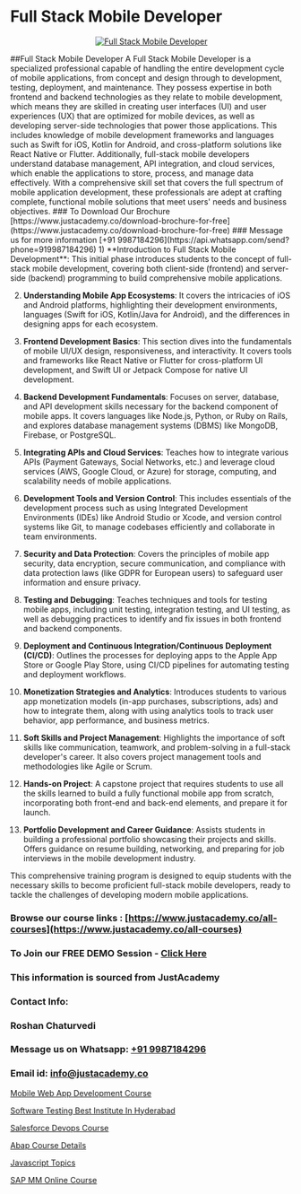 # Full Stack Mobile Developer

<p align="center">
  <a href="https://justacademy.co/program-detail/full-stack-web-development">
    <img src="https://justacademy.co/storage2/program_images/1704700371.webp" alt="Full Stack Mobile Developer">
  </a>
</p>
##Full Stack Mobile Developer
A Full Stack Mobile Developer is a specialized professional capable of handling the entire development cycle of mobile applications, from concept and design through to development, testing, deployment, and maintenance. They possess expertise in both frontend and backend technologies as they relate to mobile development, which means they are skilled in creating user interfaces (UI) and user experiences (UX) that are optimized for mobile devices, as well as developing server-side technologies that power those applications. This includes knowledge of mobile development frameworks and languages such as Swift for iOS, Kotlin for Android, and cross-platform solutions like React Native or Flutter. Additionally, full-stack mobile developers understand database management, API integration, and cloud services, which enable the applications to store, process, and manage data effectively. With a comprehensive skill set that covers the full spectrum of mobile application development, these professionals are adept at crafting complete, functional mobile solutions that meet users' needs and business objectives.
### To Download Our Brochure [https://www.justacademy.co/download-brochure-for-free](https://www.justacademy.co/download-brochure-for-free)
### Message us for more information [+91 9987184296](https://api.whatsapp.com/send?phone=919987184296)
1) **Introduction to Full Stack Mobile Development**: This initial phase introduces students to the concept of full-stack mobile development, covering both client-side (frontend) and server-side (backend) programming to build comprehensive mobile applications.

2) **Understanding Mobile App Ecosystems**: It covers the intricacies of iOS and Android platforms, highlighting their development environments, languages (Swift for iOS, Kotlin/Java for Android), and the differences in designing apps for each ecosystem.

3) **Frontend Development Basics**: This section dives into the fundamentals of mobile UI/UX design, responsiveness, and interactivity. It covers tools and frameworks like React Native or Flutter for cross-platform UI development, and Swift UI or Jetpack Compose for native UI development.

4) **Backend Development Fundamentals**: Focuses on server, database, and API development skills necessary for the backend component of mobile apps. It covers languages like Node.js, Python, or Ruby on Rails, and explores database management systems (DBMS) like MongoDB, Firebase, or PostgreSQL.

5) **Integrating APIs and Cloud Services**: Teaches how to integrate various APIs (Payment Gateways, Social Networks, etc.) and leverage cloud services (AWS, Google Cloud, or Azure) for storage, computing, and scalability needs of mobile applications.

6) **Development Tools and Version Control**: This includes essentials of the development process such as using Integrated Development Environments (IDEs) like Android Studio or Xcode, and version control systems like Git, to manage codebases efficiently and collaborate in team environments.

7) **Security and Data Protection**: Covers the principles of mobile app security, data encryption, secure communication, and compliance with data protection laws (like GDPR for European users) to safeguard user information and ensure privacy.

8) **Testing and Debugging**: Teaches techniques and tools for testing mobile apps, including unit testing, integration testing, and UI testing, as well as debugging practices to identify and fix issues in both frontend and backend components.

9) **Deployment and Continuous Integration/Continuous Deployment (CI/CD)**: Outlines the processes for deploying apps to the Apple App Store or Google Play Store, using CI/CD pipelines for automating testing and deployment workflows.

10) **Monetization Strategies and Analytics**: Introduces students to various app monetization models (in-app purchases, subscriptions, ads) and how to integrate them, along with using analytics tools to track user behavior, app performance, and business metrics.

11) **Soft Skills and Project Management**: Highlights the importance of soft skills like communication, teamwork, and problem-solving in a full-stack developer's career. It also covers project management tools and methodologies like Agile or Scrum.

12) **Hands-on Project**: A capstone project that requires students to use all the skills learned to build a fully functional mobile app from scratch, incorporating both front-end and back-end elements, and prepare it for launch.

13) **Portfolio Development and Career Guidance**: Assists students in building a professional portfolio showcasing their projects and skills. Offers guidance on resume building, networking, and preparing for job interviews in the mobile development industry.

This comprehensive training program is designed to equip students with the necessary skills to become proficient full-stack mobile developers, ready to tackle the challenges of developing modern mobile applications.

### Browse our course links : [https://www.justacademy.co/all-courses](https://www.justacademy.co/all-courses) 
### To Join our FREE DEMO Session - [Click Here](https://www.justacademy.co/register-for-course-demo)


### This information is sourced from JustAcademy
### Contact Info:
### Roshan Chaturvedi
### Message us on Whatsapp: [+91 9987184296](https://api.whatsapp.com/send?phone=919987184296)
### Email id: [info@justacademy.co](mailto:info@justacademy.co)
                
[Mobile Web App Development Course](https://www.linkedin.com/pulse/mobile-web-app-development-course-software-training-mountain-view-ibimc?trackingId=H8NMoyXtLhnXN1o0pa674g%3D%3D&lipi=urn%3Ali%3Apage%3Ad_flagship3_company_admin%3BZLKrYkZlRCaOOfAKGc47ew%3D%3D)

[Software Testing Best Institute In Hyderabad](https://www.linkedin.com/pulse/software-testing-best-institute-hyderabad-justacademy-bradford-myq4e?trackingId=zbnqamoFkhS%2FVGbp03F%2B%2FA%3D%3D&lipi=urn%3Ali%3Apage%3Ad_flagship3_company_admin%3BU6qvup%2BkTG%2BWwu84oCWCCA%3D%3D)

[Salesforce Devops Course](https://medium.com/@namusn/salesforce-devops-course-a254d40f8731)

[Abap Course Details](https://medium.com/@roneet705/abap-course-details-8719ae5dcfdf)

[Javascript Topics](https://justacademyin.github.io/justacademy/javascript-topics)

[SAP MM Online Course](https://justacademyin.github.io/Articles/SAP-MM-Online-Course)

